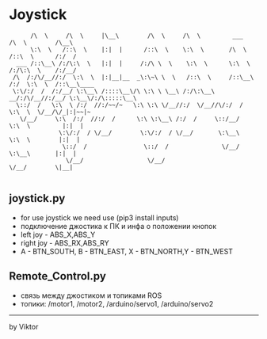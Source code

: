 # Joystick
```
      /\  \     /\  \     |\__\        /\  \     /\  \         ___       /\  \        /\__\    
      \:\  \   /::\  \    |:|  |      /::\  \    \:\  \       /\  \     /::\  \      /:/  /    
  ___ /::\__\ /:/\:\  \   |:|  |     /:/\ \  \    \:\  \      \:\  \   /:/\:\  \    /:/__/     
 /\  /:/\/__//:/  \:\  \  |:|__|__  _\:\~\ \  \   /::\  \     /::\__\ /:/  \:\  \  /::\__\____ 
 \:\/:/  /  /:/__/ \:\__\ /::::\__\/\ \:\ \ \__\ /:/\:\__\ __/:/\/__//:/__/ \:\__\/:/\:::::\__\
  \::/  /   \:\  \ /:/  //:/~~/~   \:\ \:\ \/__//:/  \/__//\/:/  /   \:\  \  \/__/\/_|:|~~|~   
   \/__/     \:\  /:/  //:/  /      \:\ \:\__\ /:/  /     \::/__/     \:\  \         |:|  |    
              \:\/:/  / \/__/        \:\/:/  / \/__/       \:\__\      \:\  \        |:|  |    
               \::/  /                \::/  /               \/__/       \:\__\       |:|  |    
                \/__/                  \/__/                             \/__/        \|__|    
                
```
## joystick.py
* for use joystick we need use (pip3 install inputs)
* подключение джостика к ПК и инфа о положении кнопок
* left joy - ABS_X,ABS_Y
* right joy - ABS_RX,ABS_RY
* A - BTN_SOUTH, B - BTN_EAST, X - BTN_NORTH,Y - BTN_WEST

## Remote_Control.py
* связь между джостиком и топиками ROS
* топики: /motor1, /motor2, /arduino/servo1, /arduino/servo2
_________________________________________
by Viktor
